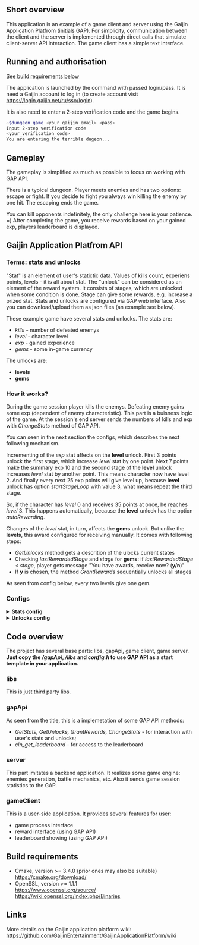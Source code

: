 ## Short overview
This application is an example of a game client and server using the Gaijin Application Platfrom (initials GAP). For simplicity, communication between the client and the server is implemented through direct calls that simulate client-server API interaction. The game client has a simple text interface.

## Running and authorisation
[See build requirements below](#build-requirements)

The application is launched by the command with passed login/pass.
It is need a Gaijin account to log in (to create account visit https://login.gaijin.net/ru/sso/login).

It is also need to enter a 2-step verification code and the game begins.
```sh
~$dungeon_game <your_gaijin_email> <pass>
Input 2-step verification code
<your_verification_code>
You are entering the terrible dugeon...
```

## Gameplay
The gameplay is simplified as much as possible to focus on working with GAP API.

There is a typical dungeon. Player meets enemies and has two options: escape or fight. If you decide to fight you always win killing the enemy by one hit. The escaping ends the game.

You can kill opponents indefinitely, the only challenge here is your patience. =) After completing the game, you receive rewards based on your gained exp, players leaderboard is displayed.

## Gaijin Application Platfrom API
### Terms: stats and unlocks
"Stat" is an element of user's statictic data. Values of kills count, experiens points, levels - it is all about stat. The "unlock" can be considered as an element of the reward system. It consists of stages, which are unlocked when some condition is done. Stage can give some rewards, e.g. increase a prized stat. Stats and unlocks are configured via GAP web interface. Also you can download/upload them as json files (an example see below).

These example game have several stats and unlocks.
The stats are:
- *kills* - number of defeated enemys
- *level* - character level
- *exp* - gained experience
- *gems* - some in-game currency

The unlocks are:
- **levels**
- **gems**

### How it works?
During the game session player kills the enemys. Defeating enemy gains some exp (dependent of enemy characteristic). This part is a buisness logic of the game. At the session's end server sends the numbers of kills and exp with *ChangeStats* method of GAP API.

You can seen in the next section the configs, which describes the next following mechanism.

Incrementing of the *exp* stat affects on the **level** unlock. First 3 points unlock the first stage, which increase *level* stat by one point. Next 7 points make the summary exp 10 and the second stage of the **level** unlock increases *level* stat by another point. This means character now have level 2. And finally every next 25 exp points will give level up, because **level** unlock has option *startStageLoop* with value 3, what means repeat the third stage.

So, if the character has *level* 0 and receives 35 points at once, he reaches *level* 3. This happens automatically, because the **level** unlock has the option *autoRewarding*.

Changes of the *level* stat, in turn, affects the **gems** unlock. But unlike the **levels**, this award configured for receiving manually. It comes with following steps:
- *GetUnlocks* method gets a descrition of the ulocks current states
- Checking *lastRewardedStage* and *stage* for **gems**: if *lastRewardedStage* < *stage*, player gets message "You have awards, receive now? (**y/n**)"
- If **y** is chosen, the method *GrantRewards* sequentially unlocks all stages

As seen from config below, every two levels give one gem.

### Configs
<details>
<summary><b>Stats config</b></summary>

```json
[
  {
    "name": "level",
    "type": "INT",
    "onlyIncrement": true,
    "leaderboard": true
  },
  {
    "name": "exp",
    "type": "INT",
    "onlyIncrement": true,
    "leaderboard": true
  },
  {
    "name": "kills",
    "type": "INT",
    "onlyIncrement": true,
    "leaderboard": true
  },
  {
    "name": "gems",
    "type": "INT",
    "onlyIncrement": true
  }
]
```
</details>

<details>
<summary><b>Unlocks config</b></summary>

```json
[
  {
    "name": "gems",
    "table": "global",
    "mode": "default",
    "periodic": true,
    "startStageLoop": 1,
    "condition": "s.level",
    "stages": [
      {
        "progress": 2,
        "updStats": [
          {
            "mode": "default",
            "name": "gems",
            "value": 1,
            "type": "ADD"
          }
        ]
      }
    ],
    "type": "NORMAL"
  },
  {
    "name": "level",
    "table": "global",
    "mode": "default",
    "periodic": true,
    "startStageLoop": 3,
    "condition": "s.exp",
    "autoRewarding": true,
    "stages": [
      {
        "progress": 3,
        "updStats": [
          {
            "mode": "default",
            "name": "level",
            "value": 1,
            "type": "ADD"
          }
        ]
      },
      {
        "progress": 10,
        "updStats": [
          {
            "mode": "default",
            "name": "level",
            "value": 1,
            "type": "ADD"
          }
        ]
      },
      {
        "progress": 25,
        "updStats": [
          {
            "mode": "default",
            "name": "level",
            "value": 1,
            "type": "ADD"
          }
        ]
      }
    ],
    "type": "NORMAL"
  }
]
```
</details>


## Code overview
The project has several base parts: libs, gapApi, game client, game server. **Just copy the */gapApi*, */libs* and *config.h* to use GAP API as a start template in your application.**

### libs
This is just third party libs.

### gapApi
As seen from the title, this is a implemetation of some GAP API methods:
- *GetStats, GetUnlocks, GrantRewards, ChangeStats* - for interaction with user's stats and unlocks;
- *cln_get_leaderboard* - for access to the leaderboard

### server
This part imitates a backend application. It realizes some game engine: enemies generation, battle mechanics, etc. Also it sends game session statistics to the GAP.

### gameClient
This is a user-side application. It provides several features for user:
- game process interface
- reward interface (using GAP API)
- leaderboard showing (using GAP API)

## Build requirements
- Cmake, version >= 3.4.0 (prior ones may also be suitable)  
https://cmake.org/download/
- OpenSSL, version >= 1.1.1  
https://www.openssl.org/source/  
https://wiki.openssl.org/index.php/Binaries

## Links
More details on the Gaijin application platform wiki:
https://github.com/GaijinEntertainment/GaijinApplicationPlatform/wiki
